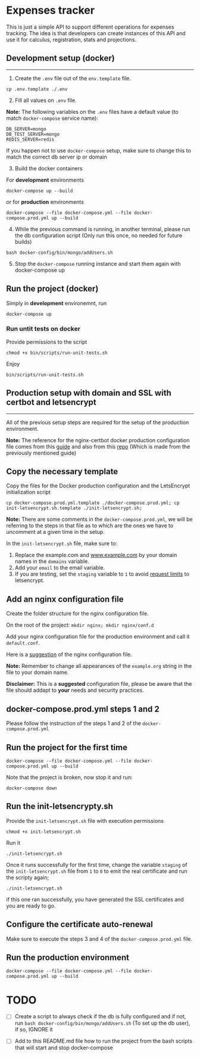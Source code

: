 ﻿Expenses tracker
==============

This is just a simple API to support different operations for expenses
tracking. The idea is that developers can create instances
of this API and use it for calculus, registration, stats and
projections.

## Development setup (docker)
-------

1. Create the `.env` file out of the `env.template` file.

`cp .env.template ./.env`

2. Fill all values on `.env` file.

**Note:** The following variables on the `.env` files have a
default value (to match `docker-compose` service 
name):

```
DB_SERVER=mongo
DB_TEST_SERVER=mongo
REDIS_SERVER=redis
```

If you happen not to use `docker-compose` setup,
make sure to change this to match the correct db server ip
or domain

3. Build the docker containers

For **development** environments

`docker-compose up --build`

or for **production** environments

`docker-compose --file docker-compose.yml --file docker-compose.prod.yml up --build`

4. While the previous command is running, in another terminal,
please run the db configuration script (Only run this once, no
needed for future builds)

`bash docker-config/bin/mongo/addUsers.sh`

5. Stop the `docker-compose` running instance and start them again
with docker-compose up

Run the project (docker)
-------

Simply in **development** environemnt, run

`docker-compose up`

### Run untit tests on docker

Provide permissions to the script

```
chmod +x bin/scripts/run-unit-tests.sh
```

Enjoy

```
bin/scripts/run-unit-tests.sh
```

## Production setup with domain and SSL with certbot and letsencrypt
-------

All of the previous setup steps are required for the setup of the production environment.

**Note:** The reference for the nginx-certbot docker production configuration file comes from this [guide](https://pentacent.medium.com/nginx-and-lets-encrypt-with-docker-in-less-than-5-minutes-b4b8a60d3a71) and also from this [repo](https://github.com/wmnnd/nginx-certbot) (Which is made from the previously mentioned guide)

Copy the necessary template
-------

Copy the files for the Docker production configuration and the LetsEncrypt initialization script

`cp docker-compose.prod.yml.template ./docker-compose.prod.yml; cp init-letsencrypt.sh.template ./init-letsencrypt.sh;`

**Note:** There are some comments in the `docker-compose.prod.yml`, we will be referring to the steps in that file as to which are the ones we have to uncomment at a given time in the setup.

In the `init-letsencrypt.sh` file, make sure to:

1. Replace the example.com and www.example.com by your domain names in the `domains` variable.
2. Add your `email` to the email variable.
3. If you are testing, set the `staging` variable to `1` to avoid [request limits](https://letsencrypt.org/docs/rate-limits/) to letsencrypt.

Add an nginx configuration file
-------

Create the folder structure for the nginx configuration file.

On the root of the project: `mkdir nginx; mkdir nginx/conf.d`

Add your nginx configuration file for the production environment and call it `default.conf`.

Here is a [suggestion](https://github.com/wmnnd/nginx-certbot/blob/master/data/nginx/app.conf) of the nginx configuration file.

**Note:** Remember to change all appearances of the `example.org` string in the file to your domain name.

**Disclaimer:** This is a **suggested** configuration file, please be aware that the file should addapt to **your** needs and security practices.

docker-compose.prod.yml steps 1 and 2
-------

Please follow the instruction of the steps 1 and 2 of the `docker-compose.prod.yml`

Run the project for the first time
-------

`docker-compose --file docker-compose.yml --file docker-compose.prod.yml up --build`

Note that the project is broken, now stop it and run:

`docker-compose down`

Run the init-letsencrypty.sh
-------

Provide the `init-letsencrypt.sh` file with execution permissions

`chmod +x init-letsencrypt.sh`

Run it

`./init-letsencrypt.sh`

Once it runs successfully for the first time, change the variable `staging` of the `init-letsencrypt.sh` file from `1` to `0` to emit the real certificate and run the scripty again;

`./init-letsencrypt.sh`

if this one ran successfully, you have generated the SSL certificates and you are ready to go.

Configure the certificate auto-renewal
-------

Make sure to execute the steps 3 and 4 of the `docker-compose.prod.yml` file.

Run the production environment
-------

`docker-compose --file docker-compose.yml --file docker-compose.prod.yml up --build`

# TODO

- [ ] Create a script to always check if the db is fully configured and if not, run  `bash docker-config/bin/mongo/addUsers.sh` (To set up the db user), if so, IGNORE it
- [ ] Add to this README.md file how to run the project from the bash scripts that will start and stop docker-compose


